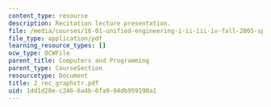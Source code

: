 ```yaml
---
content_type: resource
description: Recitation lecture presentation.
file: /media/courses/16-01-unified-engineering-i-ii-iii-iv-fall-2005-spring-2006/1dd1d28ec2466a4b6fa904db959190a1_2_rec_graphstr.pdf
file_type: application/pdf
learning_resource_types: []
ocw_type: OCWFile
parent_title: Computers and Programming
parent_type: CourseSection
resourcetype: Document
title: 2_rec_graphstr.pdf
uid: 1dd1d28e-c246-6a4b-6fa9-04db959190a1
---
```


